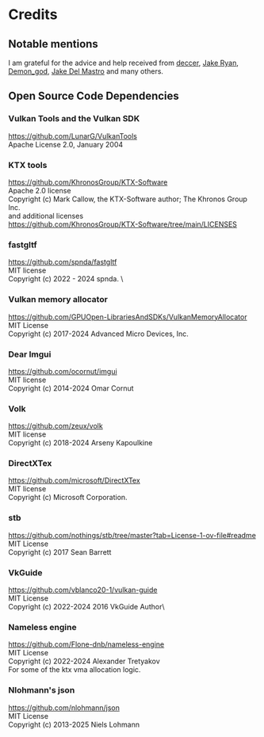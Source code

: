 # Credits

## Notable mentions

I am grateful for the advice and help received from [deccer](https://github.com/deccer), [Jake Ryan](https://github.com/JuanDiegoMontoya), [Demon_god](https://www.youtube.com/watch?v=Cx1UjaRyYvs), [Jake Del Mastro](https://github.com/pgrAm) and many others.

## Open Source Code Dependencies

### Vulkan Tools and the Vulkan SDK

<https://github.com/LunarG/VulkanTools>\
Apache License  2.0, January 2004

### KTX tools

 <https://github.com/KhronosGroup/KTX-Software>\
 Apache 2.0 license\
 Copyright (c) Mark Callow, the KTX-Software author; The Khronos Group Inc.\
 and additional licenses\
 <https://github.com/KhronosGroup/KTX-Software/tree/main/LICENSES>

### fastgltf

 <https://github.com/spnda/fastgltf> \
 MIT license\
 Copyright (c) 2022 - 2024 spnda. \

### Vulkan memory allocator

 <https://github.com/GPUOpen-LibrariesAndSDKs/VulkanMemoryAllocator> \
 MIT License \
 Copyright  (c) 2017-2024 Advanced Micro Devices, Inc.

### Dear Imgui

 <https://github.com/ocornut/imgui> \
 MIT license \
 Copyright (c) 2014-2024 Omar Cornut

### Volk

 <https://github.com/zeux/volk> \
 MIT license \
 Copyright (c) 2018-2024 Arseny Kapoulkine

### DirectXTex

 <https://github.com/microsoft/DirectXTex> \
 MIT license \
 Copyright (c) Microsoft Corporation.

### stb

 <https://github.com/nothings/stb/tree/master?tab=License-1-ov-file#readme>\
 MIT License \
 Copyright (c) 2017 Sean Barrett

### VkGuide

 <https://github.com/vblanco20-1/vulkan-guide>\
 MIT License\
 Copyright (c) 2022-2024 2016 VkGuide Author\

### Nameless engine

 <https://github.com/Flone-dnb/nameless-engine>\
 MIT License\
 Copyright (c) 2022-2024 Alexander Tretyakov\
 For some of the ktx vma allocation logic.

### Nlohmann's json

<https://github.com/nlohmann/json>\
MIT License\
Copyright (c) 2013-2025 Niels Lohmann
